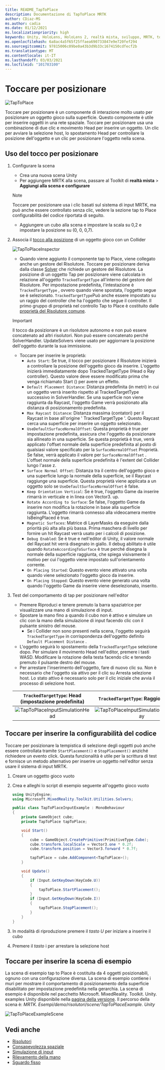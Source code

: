 ```yaml
---
title: README_TapToPlace
description: Documentazione di TapToPlace MRTK
author: CDiaz-MS
ms.author: cadia
ms.date: 01/12/2021
ms.localizationpriority: high
keywords: Unity, HoloLens, HoloLens 2, realtà mista, sviluppo, MRTK, tocco a posto,
ms.openlocfilehash: 6a8ac4a5f65f25ffaea690733847e9e720fef294
ms.sourcegitcommit: 97815006c09be0a43b3d9b33c1674150cdfecf2b
ms.translationtype: MT
ms.contentlocale: it-IT
ms.lasthandoff: 03/03/2021
ms.locfileid: "101783100"
---
```

# <a name="tap-to-place"></a>Toccare per posizionare

![TapToPlace](Images/Solver/TapToPlace/TapToPlaceIntroGif.gif)

Toccare per posizionare è un componente di interazione molto usato per posizionare un oggetto gioco sulla superficie. Questo componente è utile per inserire oggetti in una rete spaziale. Toccare per posizionare usa una combinazione di due clic e movimento Head per inserire un oggetto. Un clic per avviare la selezione host, lo spostamento Head per controllare la posizione dell'oggetto e un clic per posizionare l'oggetto nella scena.

## <a name="using-tap-to-place"></a>Uso del tocco per posizionare

1. Configurare la scena
    - Crea una nuova scena Unity
    - Per aggiungere MRTK alla scena, passare al Toolkit di **realtà mista**  >  **Aggiungi alla scena e configurare**
    > [!NOTE]
    > Toccare per posizionare usa i clic basati sul sistema di input MRTK, ma può anche essere controllato senza clic, vedere la sezione tap to Place configurabilità del codice riportata di seguito.
    - Aggiungere un cubo alla scena e impostare la scala su 0,2 e impostare la posizione su (0, 0, 0,7).
1. Associa il [tocco alla posizione](xref:Microsoft.MixedReality.Toolkit.Utilities.Solvers.TapToPlace) di un oggetto gioco con un Collider

    ![TapToPlaceInspector](Images/Solver/TapToPlace/TapToPlaceInspector2.png)

    - Quando viene aggiunto il componente tap to Place, viene collegato anche un gestore del Risolutore. Toccare per posizionare deriva dalla classe [Solver](README_Solver.md) che richiede un gestore del Risolutore. La posizione di un oggetto Tap per posizionare viene calcolata in relazione all'oggetto `TrackedTargetType` all'interno del gestore del Risolutore. Per impostazione predefinita, l'intestazione è `TrackedTargetType` , ovvero quando viene spostata, l'oggetto segue se è selezionato.  `TrackedTargetType`Può anche essere impostato su un raggio del controller che ha l'oggetto che segue il controller. Il primo gruppo di proprietà nel controllo Tap to Place è costituito dalle [proprietà del Risolutore comune](README_Solver.md#common-solver-properties).  
    > [!IMPORTANT]
    > Il tocco da posizionare è un risolutore autonomo e non può essere concatenato ad altri risolutori. Non può essere concatenato perché SolverHandler. UpdateSolvers viene usato per aggiornare la posizione dell'oggetto durante la sua immissione.
    - Toccare per inserire le proprietà:
        - `Auto Start`: Se true, il tocco per posizionare il Risolutore inizierà a controllare la posizione dell'oggetto gioco da inserire. L'oggetto inizierà immediatamente dopo TrackedTargetType (Head o Ray controller). Questo valore deve essere modificato prima che venga richiamato Start () per avere un effetto.
        - `Default Placement Distance`: Distanza predefinita (in metri) in cui un oggetto verrà inserito rispetto al TrackedTargetType successivo in SolverHandler. Se una superficie non viene raggiunta da Raycast, l'oggetto Game verrà posizionato alla distanza di posizionamento predefinita.
        - `Max Raycast Distance`: Distanza massima (contatori) per il Raycast in base all'origine ' TrackedTargetType '. Questo Raycast cerca una superficie per inserire un oggetto selezionato.
        - `UseDefaultSurfaceNormalOffset`: Questa proprietà è true per impostazione predefinita, assicura che l'oggetto da posizionare sia allineato in una superficie. Se questa proprietà è true, verrà applicato l'offset normale della superficie predefinita al posto di qualsiasi valore specificato per la `SurfaceNormalOffset` Proprietà. Se false, verrà applicato il valore per `SurfaceNormalOffset` . L'offset normale della superficie predefinita è l'extent del Collider lungo l'asse z.
        - `Surface Normal Offset`: Distanza tra il centro dell'oggetto gioco e una superficie lungo la normale della superficie, se il Raycast raggiunge una superficie. Questa proprietà viene applicata a un oggetto solo se `UseDefaultSurfaceNormalOffset` è false.
        - `Keep Orientation Vertical`: Se è true, l'oggetto Game da inserire rimarrà in verticale e in linea con Vector3. up.
        - `Rotate According to Surface`: Se false, l'oggetto Game da inserire non modifica la rotazione in base alla superficie raggiunta.  L'oggetto rimarrà connesso alla videocamera mentre IsBeingPlaced è true.
        - `Magnetic Surfaces`: Matrice di LayerMasks da eseguire dalla priorità più alta alla più bassa. Prima maschera di livello per fornire un hit Raycast verrà usato per i calcoli di posizione.
        - `Debug Enabled`: Se è true e nell'editor di Unity, il valore normale del Raycast hit verrà disegnato in giallo. Il debug abilitato è utile quando `RotateAccordingToSurface` è true perché disegna la normale della superficie raggiunta, che spiega visivamente il motivo per cui l'oggetto viene impostato sull'orientamento corrente.
        - `On Placing Started`: Questo evento viene attivato una volta quando viene selezionato l'oggetto gioco da inserire.
        - `On Placing Stopped`: Questo evento viene generato una volta quando l'oggetto Game da inserire viene deselezionato, inserito.

1. Test del comportamento di tap per posizionare nell'editor
    - Premere Riproduci e tenere premuto la barra spaziatrice per visualizzare una mano di simulazione di input.
    - Spostare la mano fino a quando il cubo non è attivo e simulare un clic con la mano della simulazione di input facendo clic con il pulsante sinistro del mouse.
        - Se i Collider non sono presenti nella scena, l'oggetto seguirà `TrackedTargetType` in corrispondenza dell'oggetto definito `Default Placement Distance` .
    - L'oggetto seguirà lo spostamento della `TrackedTargetType` selezione dopo. Per simulare il movimento Head nell'editor, premere i tasti WASD. Modificare la rotazione della testa facendo clic e tenendo premuto il pulsante destro del mouse.
    - Per arrestare l'inserimento dell'oggetto, fare di nuovo clic su.  Non è necessario che l'oggetto sia attivo per il clic su Arresta selezione host. Lo stato attivo è necessario solo per il clic iniziale che avvia il processo di selezione host.

    `TrackedTargetType`: Head (impostazione predefinita) |  `TrackedTargetType`: Raggio controller
    :-------------------------:|:-------------------------:
    ![TapToPlaceInputSimulationHead](Images/Solver/TapToPlace/TapToPlaceInputSimulationHead.gif)  |  ![TapToPlaceInputSimulationControllerRay](Images/Solver/TapToPlace/TapToPlaceInputSimulationControllerRay.gif)

## <a name="tap-to-place-code-configurability"></a>Toccare per inserire la configurabilità del codice

Toccare per posizionare la tempistica di selezione degli oggetti può anche essere controllata tramite `StartPlacement()` e `StopPlacement()` anziché richiedere un evento click. Questa funzionalità è utile per la scrittura di test e fornisce un metodo alternativo per inserire un oggetto nell'editor senza usare il sistema di input MRTK.

1. Creare un oggetto gioco vuoto
1. Crea e alleghi lo script di esempio seguente all'oggetto gioco vuoto

    ```c#
    using UnityEngine;
    using Microsoft.MixedReality.Toolkit.Utilities.Solvers;

    public class TapToPlaceInputExample : MonoBehaviour
    {
        private GameObject cube;
        private TapToPlace tapToPlace;

        void Start()
        {
            cube = GameObject.CreatePrimitive(PrimitiveType.Cube);
            cube.transform.localScale = Vector3.one * 0.2f;
            cube.transform.position = Vector3.forward * 0.7f;

            tapToPlace = cube.AddComponent<TapToPlace>();
        }

        void Update()
        {
            if (Input.GetKeyDown(KeyCode.U))
            {
                tapToPlace.StartPlacement();
            }
            if (Input.GetKeyDown(KeyCode.I))
            {
                tapToPlace.StopPlacement();
            }
        }
    }
    ```

1. In modalità di riproduzione premere il *tasto U* per iniziare a inserire il cubo
1. Premere il *tasto* i per arrestare la selezione host

## <a name="tap-to-place-example-scene"></a>Toccare per inserire la scena di esempio

La scena di esempio tap to Place è costituita da 4 oggetti posizionabili, ognuno con una configurazione diversa. La scena di esempio contiene i muri per mostrare il comportamento di posizionamento della superficie disabilitato per impostazione predefinita nella gerarchia. La scena di esempio è disponibile nel pacchetto Microsoft. MixedReality. Toolkit. Unity. examples Unity disponibile nella [pagina della versione](https://github.com/Microsoft/MixedRealityToolkit-Unity/releases). Il percorso della scena è: *MRTK. Esempi/demo/risolutori/scene/TapToPlaceExample. Unity*

![TapToPlaceExampleScene](Images/Solver/TapToPlace/TapToPlaceExampleScene.gif)

## <a name="see-also"></a>Vedi anche

- [Risolutori](README_Solver.md)
- [Consapevolezza spaziale](SpatialAwareness/SpatialAwarenessGettingStarted.md)
- [Simulazione di input](InputSimulation/InputSimulationService.md)
- [Rilevamento della mano](Input/HandTracking.md)
- [Sguardo fisso](Input/Gaze.md)
